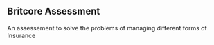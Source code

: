 ## Britcore Assessment

An assessement to solve the problems of managing different forms of Insurance